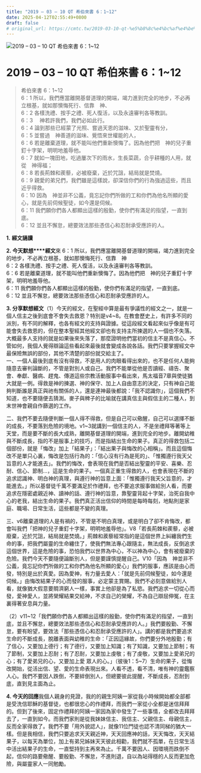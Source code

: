 ```yaml
---
title: "2019 – 03 – 10 QT 希伯來書 6：1~12"
date: 2025-04-12T02:55:49+0800
draft: false
# original_url: https://cmtc.tw/2019-03-10-qt-%e5%b8%8c%e4%bc%af%e4%be%86%e6%9b%b8-6%ef%bc%9a112
---
```


![2019 – 03 – 10 QT 希伯來書 6：1\~12](/images/qt.jpg   "2019 – 03 – 10 QT 希伯來書 6：1\~12")

# 2019 – 03 – 10 QT 希伯來書 6：1\~12

> 希伯來書 6：1\~12  
> 6：1 所以，我們應當離開基督道理的開端，竭力進到完全的地步，不必再立根基，就如那懊悔死行、信靠　神、  
> 6：2 各樣洗禮、按手之禮、死人復活，以及永遠審判各等教訓。  
> 6：3 　神若許我們，我們必如此行。  
> 6：4 論到那些已經蒙了光照、嘗過天恩的滋味、又於聖靈有分，  
> 6：5 並嘗過　神善道的滋味、覺悟來世權能的人，  
> 6：6 若是離棄道理，就不能叫他們重新懊悔了。因為他們把　神的兒子重釘十字架，明明地羞辱他。  
> 6：7 就如一塊田地，吃過屢次下的雨水，生長菜蔬，合乎耕種的人用，就從　神得福；  
> 6：8 若長荊棘和蒺藜，必被廢棄，近於咒詛，結局就是焚燒。  
> 6：9 親愛的弟兄們，我們雖是這樣說，卻深信你們的行為強過這些，而且近乎得救。  
> 6：10 因為　神並非不公義，竟忘記你們所做的工和你們為他名所顯的愛心，就是先前伺候聖徒，如今還是伺候。  
> 6：11 我們願你們各人都顯出這樣的殷勤，使你們有滿足的指望，一直到底。  
> 6：12 並且不懈怠，總要效法那些憑信心和忍耐承受應許的人。

**1.** **經文誦讀**

**2. 今天默想****經文**來 6：1 所以，我們應當離開基督道理的開端，竭力進到完全的地步，不必再立根基，就如那懊悔死行、信靠　神  
6：2 各樣洗禮、按手之禮、死人復活，以及永遠審判各等教訓。  
6：6 若是離棄道理，就不能叫他們重新懊悔了。因為他們把　神的兒子重釘十字架，明明地羞辱他。  
6：11 我們願你們各人都顯出這樣的殷勤，使你們有滿足的指望，一直到底。  
6：12 並且不懈怠，總要效法那些憑信心和忍耐承受應許的人。

**3. 分享默想經文**（1）今天的經文，在聖經中算是最有爭議性的經文之一，就是一個人信主之後到底會不會失去救恩？特別是v4\~8。在教會歷史上，有許多不同的派別，有不同的解釋，也各有經文的支持與證據。從這段經文看起來似乎像是有可能會失去救恩的，但在整本聖經其他經文卻也有支持主所揀選的人一個也不失落。大概最多人支持的就是如果後來失落了，那麼證明他們當初的信主不是真信心。不管如何，我個人覺得辯論這些看起來最後就會變成各說各話。我們只要掌握經文中最保險無誤的部份，其他不清楚的部份就交給主了。  
一、一個人最後到底有沒有得救，不是用人的肉眼看得出來的，也不是任何人能夠隨意去審判論斷的，不管是對別人或自己。我們不能單從他是否讀經、禱告、聚會、奉獻、醫病、趕鬼、傳道這些宗教活動服事中看出來，馬太福音7章與使徒猶大就是一例。得救是神的揀選、神的保守、加上人自由意志的決定，只有神自己能夠判斷誰是真正與祂有關係的人，還是連神最後都說：「我不認識你」，這個我們不知道，也不要隨便去猜測。麥子與稗子的比喻就在講真信主與假信主的二種人，到末世神會親自作篩選的工作。

二、我們不要去隨便判斷一個人得不得救，但是自己可以儆醒，自己可以選擇不斷的成長，不要落到危險的境地。v1\~3就講到一個信主的人，不是坐禮拜等著等上天堂，而是要不斷的長大成熟，離開基督道理的開端，進到完全的地步。離開幼稚與不斷成長，指的不是服事上的技巧，而是指結出生命的果子。真正的得救包括二個部份，就是「悔改」加上「結果子」：「結出果子與悔改的心相稱」。而且這個悔改不是單只心裏，悔改是包括行為的：「信心沒有行為是死的」、「惟獨遵行我天父旨意的人才能進去」。我們的悔改，會表現在我們是否結出聖靈的平安、喜樂、忍耐、信心、節制…，這是生命的果子。一個真正重生得救的人，也會表現在不斷的追求認識神、明白神的真理，與遵行神的旨意上面：「惟獨遵行我天父旨意的，才能進去。」所以基督徒千萬不要滿足於作禮拜，也不要追求服事做給別人看，而要追求在隱密處親近神、讀神的話、遵行神的旨意，靠聖靈背起十字架，治死自我中心的老我，結出生命的果子。我們真正活出信仰的時間是每時每刻，地點則是家庭、職場、日常生活，這些都是不變的真理。

三、v6離棄道理的人是有禍的，不管是不明白真理，或是明白了卻不肯悔改，都會叫我們「把神的兒子重釘十字架，明明地羞辱他」。V8「若長荊棘和蒺藜，必被廢棄，近於咒詛，結局就是焚燒。」荊棘和蒺藜經常指的是這個世界上糾纏我們生命的事，把我們屬靈的生命纏住了，使我們無法專心跟隨主，無法成長，反倒追求這個世界，這是危險的事，恐怕我們以世界為中心，不以神為中心，會有被廢棄的危險。我們今天不要隨便論斷別人，但是要謹慎提醒自己。V10「因為　神並非不公義，竟忘記你們所做的工和你們為他名所顯的愛心」我們的服事，應該是由心而發，特別是出於真愛。因為愛神，有力量去愛人：「就是先前伺候聖徒，如今還是伺候。」由悔改結果子的心而發的服事，必定蒙主賞賜。我們不必刻意做給別人看，就像猶大假意要賙濟窮人一樣，事實上他卻是為了私慾。我們追求一切從心而發，愛神愛人，並將榮耀結果交給神，不求自己的榮耀，不為自己辯屈伸冤，在主裏得著安息與力量。

（2）v11\~12「我們願你們各人都顯出這樣的殷勤，使你們有滿足的指望，一直到底，並且不懈怠，總要效法那些憑信心和忍耐承受應許的人。」我們要殷勤、不懈怠，要有盼望，要效法「那些憑信心和忍耐承受應許的人」。講的都是我們要追求生命的不斷成長，脫離表面與幼稚的生命：「正因這緣故，你們要分外地殷勤；有了信心，又要加上德行；有了德行，又要加上知識；有了知識，又要加上節制；有了節制，又要加上忍耐；有了忍耐，又要加上虔敬；有了虔敬，又要加上愛弟兄的心；有了愛弟兄的心，又要加上愛 眾人的心。」（彼後1：5\~7）生命的果子，從悔改開始，從活出信、望、愛的生命表現出來。人看不透，看不清，唯有神的靈鑑察人心。我們不要因人跌倒，不要絆倒別人，但總要彼此提醒，不斷成長，忍耐到底，直到見主面為止。

**4. 今天的回應**我個人親身的見證，我的的親生阿姨一家從我小時候開始都全部都是受洗信耶穌的基督徒，也都很忠心的作禮拜，而我們一家從小全都是迷信拜拜的。但到了後來，固定作禮拜的阿姨一家因為家中發生了一些事情，全都改去拜拜去了，一直到如今。而我們家則是從我妹妹信主、我信主、父親信主、母親信主，反而全家得救了。我們不要「用外貌認人」，就像11位門徒也認不清同梯的猶大一樣。但是我相信，我們只要追求天天親近神，天天回應神的話，天天悔改，天天結果子，以每天為單位，加上有弟兄姊妹天天彼此相勸，我們就不孤單，在日常生活中活出結果子的生命，一直堅持到主再來為止。千萬不要因人、因環境而跌倒不起，信仰的路要儆醒、要殷勤、不懈怠，不進則退，自以為站得穩的人反而更加危險，與屬靈家人一同勉勵。